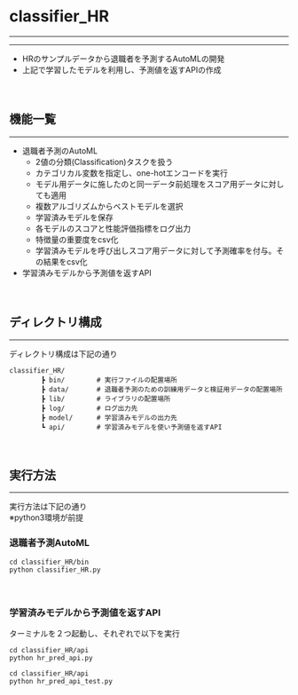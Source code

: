 # classifier_HR
***
***

* HRのサンプルデータから退職者を予測するAutoMLの開発
* 上記で学習したモデルを利用し、予測値を返すAPIの作成

　　
## 機能一覧
***
* 退職者予測のAutoML
    * 2値の分類(Classification)タスクを扱う
    * カテゴリカル変数を指定し、one-hotエンコードを実行
    * モデル用データに施したのと同一データ前処理をスコア用データに対しても適用
    * 複数アルゴリズムからベストモデルを選択
    * 学習済みモデルを保存
    * 各モデルのスコアと性能評価指標をログ出力
    * 特徴量の重要度をcsv化
    * 学習済みモデルを呼び出しスコア用データに対して予測確率を付与。その結果をcsv化
* 学習済みモデルから予測値を返すAPI

　　
## ディレクトリ構成
***
ディレクトリ構成は下記の通り
```
classifier_HR/
        ┣ bin/        # 実行ファイルの配置場所
        ┣ data/       # 退職者予測のための訓練用データと検証用データの配置場所
        ┣ lib/        # ライブラリの配置場所
        ┣ log/        # ログ出力先
        ┣ model/      # 学習済みモデルの出力先
        ┗ api/        # 学習済みモデルを使い予測値を返すAPI
```

　　
## 実行方法
***
実行方法は下記の通り  
※python3環境が前提  

### 退職者予測AutoML
```
cd classifier_HR/bin
python classifier_HR.py
```

　　
### 学習済みモデルから予測値を返すAPI
ターミナルを２つ起動し、それぞれで以下を実行
```
cd classifier_HR/api
python hr_pred_api.py
```
```
cd classifier_HR/api
python hr_pred_api_test.py
```
